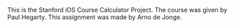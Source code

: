 This is the Stanford iOS Course Calculator Project.
The course was given by Paul Hegarty.
This assignment was made by Arno de Jonge.
